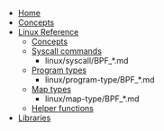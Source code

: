 * [Home](index.md)
* [Concepts](concepts/index.md)
* [Linux Reference](linux/index.md)
  * [Concepts](linux/ebpf-concepts/index.md)
  * [Syscall commands](linux/syscall/index.md)
    * linux/syscall/BPF_*.md
  * [Program types](linux/program-type/index.md)
    * linux/program-type/BPF_*.md
  * [Map types](linux/map-type/index.md)
    * linux/map-type/BPF_*.md
  * [Helper functions](linux/helper-function/)
* [Libraries](ebpf-library/index.md)
